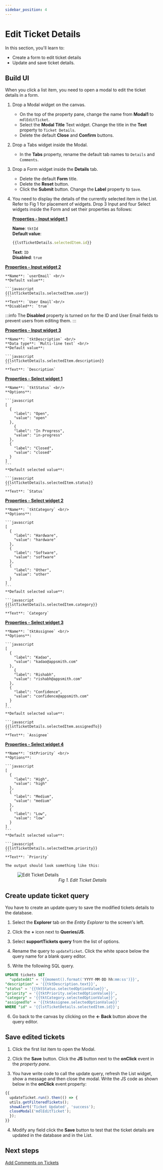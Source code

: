 ```yaml
---
sidebar_position: 4
---
```


# Edit Ticket Details

In this section, you'll learn to:
* Create a form to edit ticket details
* Update and save ticket details.

## Build UI

When you click a list item, you need to open a modal to edit the ticket details in a form.

1. Drop a Modal widget on the canvas. 
    - On the top of the property pane, change the name from **Modal1** to `mdlEditTicket`.
    - Select the **Modal Title** Text widget. Change the title in the **Text** property to `Ticket Details`.
    - Delete the default **Close** and **Confirm** buttons.

2. Drop a Tabs widget inside the Modal.
    - In the **Tabs** property, rename the default tab names to `Details` and `Comments`.

2. Drop a Form widget inside the **Details** tab. 
    - Delete the default **Form** title. 
    - Delete the **Reset** button.
    - Click the **Submit** button. Change the **Label** property to `Save`.

3. You need to display the details of the currently selected item in the List. Refer to Fig 1 for placement of widgets. Drop 3 Input and four Select widgets inside the Form and set their properties as follows:
    
    <b><u>Properties - Input widget 1</u></b>

    **Name**: `tktId` <br/>
    **Default value**: 

    ```javascript
    {{lstTicketDetails.selectedItem.id}}
    ```
    **Text**: `ID`<br/>
    **Disabled**: `true`

  <b><u>Properties - Input widget 2</u></b>

    **Name**: `userEmail` <br/>
    **Default value**: 

    ```javascript
    {{lstTicketDetails.selectedItem.user}}
    ```
    **Text**: `User Email`<br/>
    **Disabled**: `true`

  :::info
  The **Disabled** property is turned on for the ID and User Email fields to prevent users from editing them.
  :::

  <b><u>Properties - Input widget 3</u></b>

    **Name**: `tktDescription` <br/>
    **Data type**: `Multi-line text` <br/>
    **Default value**: 

    ```javascript
    {{lstTicketDetails.selectedItem.description}}
    ```
    **Text**: `Description`

  <b><u>Properties - Select widget 1</u></b>

    **Name**: `tktStatus` <br/>
    **Options**: 

    ```javascript
    [
      {
        "label": "Open",
        "value": "open"
      },
	    {
        "label": "In Progress",
        "value": "in-progress"
      },
      {
        "label": "Closed",
        "value": "closed"
      }
    ]
    ```
    **Default selected value**: 

    ```javascript
    {{lstTicketDetails.selectedItem.status}}
    ```
    **Text**: `Status`

  <b><u>Properties - Select widget 2</u></b>

    **Name**: `tktCategory` <br/>
    **Options**: 

    ```javascript
    [
      {
        "label": "Hardware",         
        "value": "hardware"
      },
      {
        "label": "Software",
        "value": "software"
      },
      {
        "label": "Other",
        "value": "other"
      }
    ]
    ```
    **Default selected value**: 

    ```javascript
    {{lstTicketDetails.selectedItem.category}}
    ```
    **Text**: `Category`

  <b><u>Properties - Select widget 3</u></b>

    **Name**: `tktAssignee` <br/>
    **Options**: 

    ```javascript
    [
      {
        "label": "Kadao",
        "value": "kadao@appsmith.com"
      },
	    {
        "label": "Rishabh",
        "value": "rishabh@appsmith.com"
      },
      {
        "label": "Confidence",
        "value": "confidence@appsmith.com"
      }
    ]
    ```
    **Default selected value**: 

    ```javascript
    {{lstTicketDetails.selectedItem.assignedTo}}
    ```
    **Text**: `Assignee`

  <b><u>Properties - Select widget 4</u></b>

    **Name**: `tktPriority` <br/>
    **Options**: 

    ```javascript
    [
      {
        "label": "High",
        "value": "high"
      },
      {
        "label": "Medium",
        "value": "medium"
      },
      {
        "label": "Low",
        "value": "low"
      }
    ]
    ```
    **Default selected value**: 

    ```javascript
    {{lstTicketDetails.selectedItem.priority}}
    ```
    **Text**: `Priority`

    The output should look something like this: 

<figure>
  <img src="/img/edit-ticket-modal.png" style= {{width:"800px", height:"auto"}} alt="Edit Ticket Details"/>
  <figcaption align = "center"><i>Fig 1. Edit Ticket Details</i></figcaption>
</figure>

## Create update ticket query

You have to create an update query to save the modified tickets details to the database.

1. Select the **Explorer** tab on the *Entity Explorer* to the screen's left. 

2. Click the **+** icon next to **Queries/JS**. 

3. Select **supportTickets query** from the list of options. 

4. Rename the query to `updateTicket`. Click the white space below the query name for a blank query editor.  

5. Write the following SQL query.
  ```sql
  UPDATE tickets SET
	"updatedAt" = '{{moment().format('YYYY-MM-DD hh:mm:ss')}}',
  "description" = '{{tktDescription.text}}',   
  "status" = '{{tktStatus.selectedOptionValue}}',
  "priority" = '{{tktPriority.selectedOptionValue}}',
  "category" = '{{tktCategory.selectedOptionValue}}',
  "assignedTo" = '{{tktAssignee.selectedOptionValue}}'
  WHERE "id" = '{{lstTicketDetails.selectedItem.id}}';
  ```

6. Go back to the canvas by clicking on the **← Back** button above the query editor.

## Save edited tickets

1. Click the first list item to open the Modal.

2. Click the **Save** button. Click the **JS** button next to the **onClick** event in the *property pane*. 

3. You have write code to call the update query, refresh the List widget, show a message and then close the modal. Write the JS code as shown below in the **onClick** event property:

  ```javascript
  {{
    updateTicket.run().then(() => {
    utils.getFilteredTickets();
    showAlert('Ticket Updated', 'success');
    closeModal('mdlEditTicket');
    });
  }}
  ```

4. Modify any field click the **Save** button to test that the ticket details are updated in the database and in the List.

## Next steps
[Add Comments on Tickets](/getting-started/tutorials/customer-support-tool/edit-ticket-details)